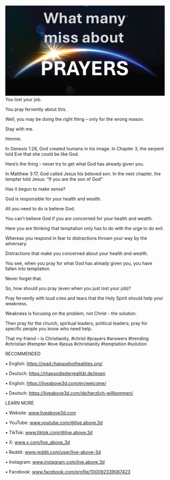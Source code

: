 ![Video cover image](./cover.jpg)
You lost your job.

You pray fervently about this.

Well, you may be doing the right thing – only for the wrong reason.

Stay with me.

Hmmm.

In Genesis 1:26, God created humans in his image. In Chapter 3, the serpent told Eve that she could be like God.

Here’s the thing - never try to get what God has already given you.

In Matthew 3:17, God called Jesus his beloved son. In the next chapter, the tempter told Jesus: “If you are the son of God”

Has it begun to make sense?

God is responsible for your health and wealth.

All you need to do is believe God.

You can’t believe God if you are concerned for your health and wealth.

Here you are thinking that temptation only has to do with the urge to do evil.

Whereas you respond in fear to distractions thrown your way by the adversary.

Distractions that make you concerned about your health and wealth. 

You see, when you pray for what God has already given you, you have fallen into temptation.

Never forget that.

So, how should you pray (even when you just lost your job)?

Pray fervently with loud cries and tears that the Holy Spirit should help your weakness.

Weakness is focusing on the problem, not Christ - the solution.

Then pray for the church, spiritual leaders, political leaders; pray for specific people you know who need help.

That my friend – is Christianity.
#christ #prayers #answers #trending #christian #tempter #eve #jesus #christianity #temptation #solution


RECOMMENDED

•	English: https://read.rhapsodyofrealities.org/

•	Deutsch: https://rhapsodiederrealität.de/lesen

•	English: https://liveabove3d.com/en/welcome/

•	Deutsch: https://liveabove3d.com/de/herzlich-willkommen/


LEARN MORE

•	Website: www.liveabove3d.com

•	YouTube: www.youtube.com/@live.above.3d

•	TikTok: www.tiktok.com/@live.above.3d

•	X: www.x.com/live_above_3d

•	Reddit: www.reddit.com/user/live-above-3d

•	Instagram: www.instagram.com/live.above.3d

•	Facebook: www.facebook.com/profile/100092339087423
 



